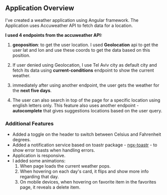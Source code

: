 ## Application Overview

I've created a weather application using Angular framework.
The Application uses Accuweather API to fetch data for a location.

**I used 4 endpoints from the accuweather API:**

1. **geoposition**: to get the user location. I used **Geolocation** api to get the user lat and lon and use these coords to get the data based on this position.

2. If user denied using Geolocation, I use Tel Aviv city as default city and fetch its data using
   **current-conditions** endpoint to show the current weather.

3. immediately after using another endpoint, the user gets the weather for the **next five days**.

4. The user can also search in top of the page for a specific location using english letters only. This feature also uses another endpoint - **autocomplete** that gives suggestions locations based on the user query.

### Additional Features

- Added a toggle on the header to switch between Celsius and Fahrenheit degrees.
- Added a notification service based on toastr package - [ngx-toastr](https://www.npmjs.com/package/ngx-toastr) - to show error toasts when handling errors.
- Application is responsive.
- I added some animations:
  1. When page loads the current weather pops.
  2. When hovering on each day's card, it flips and show more info regarding that day.
  3. On mobile devices, when hovering on favorite item in the favorites page, it reveals a delete item.
